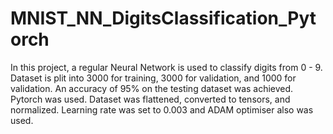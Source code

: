 # MNIST_NN_DigitsClassification_Pytorch
In this project, a regular Neural Network is used to classify digits from 0 - 9. Dataset is plit into 3000 for training, 3000 for validation, and 1000 for validation.
An accuracy of 95% on the testing dataset was achieved.
Pytorch was used. 
Dataset was flattened, converted to tensors, and normalized. Learning rate was set to 0.003 and ADAM optimiser also was used.
